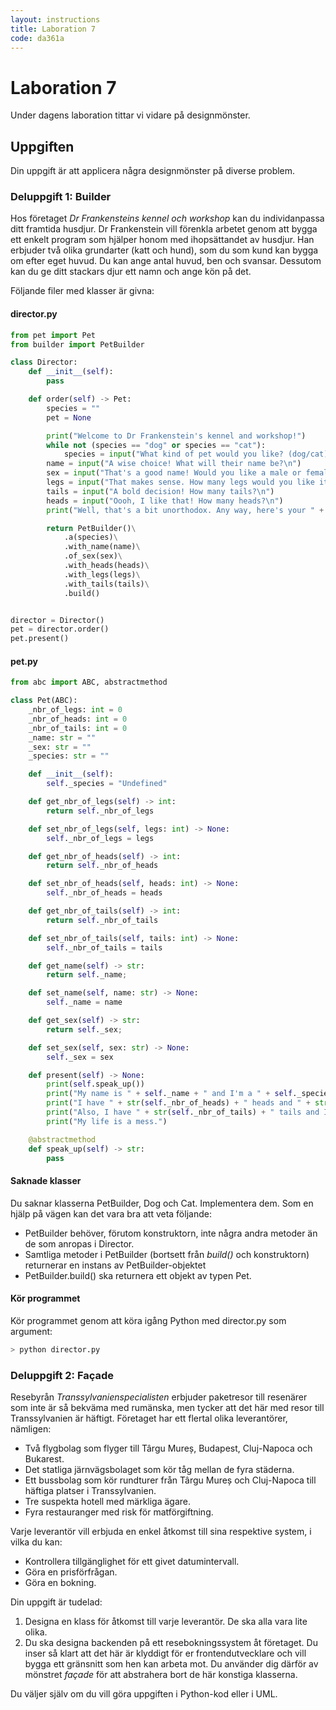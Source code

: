 ```yaml
---
layout: instructions
title: Laboration 7
code: da361a
---
```


# Laboration 7

Under dagens laboration tittar vi vidare på designmönster.

## Uppgiften

Din uppgift är att applicera några designmönster på diverse problem.

### Deluppgift 1: Builder

Hos företaget *Dr Frankensteins kennel och workshop* kan du individanpassa ditt framtida husdjur. Dr Frankenstein vill förenkla arbetet genom att bygga ett enkelt program som hjälper honom med ihopsättandet av husdjur. Han erbjuder två olika grundarter (katt och hund), som du som kund kan bygga om efter eget huvud. Du kan ange antal huvud, ben och svansar. Dessutom kan du ge ditt stackars djur ett namn och ange kön på det.

Följande filer med klasser är givna:

#### director.py

```python
from pet import Pet
from builder import PetBuilder

class Director:
	def __init__(self):
		pass

	def order(self) -> Pet:
		species = ""
		pet = None

		print("Welcome to Dr Frankenstein's kennel and workshop!")
		while not (species == "dog" or species == "cat"):
			species = input("What kind of pet would you like? (dog/cat)\n")
		name = input("A wise choice! What will their name be?\n")
		sex = input("That's a good name! Would you like a male or female " + species + "?\n")
		legs = input("That makes sense. How many legs would you like it to have?\n")
		tails = input("A bold decision! How many tails?\n")
		heads = input("Oooh, I like that! How many heads?\n")
		print("Well, that's a bit unorthodox. Any way, here's your " + species + ". Enjoy!")

		return PetBuilder()\
			.a(species)\
			.with_name(name)\
			.of_sex(sex)\
			.with_heads(heads)\
			.with_legs(legs)\
			.with_tails(tails)\
			.build()


director = Director()
pet = director.order()
pet.present()
```

#### pet.py

```python
from abc import ABC, abstractmethod

class Pet(ABC):
	_nbr_of_legs: int = 0
	_nbr_of_heads: int = 0
	_nbr_of_tails: int = 0
	_name: str = ""
	_sex: str = ""
	_species: str = ""

	def __init__(self):
		self._species = "Undefined"

	def get_nbr_of_legs(self) -> int:
		return self._nbr_of_legs

	def set_nbr_of_legs(self, legs: int) -> None:
		self._nbr_of_legs = legs

	def get_nbr_of_heads(self) -> int:
		return self._nbr_of_heads

	def set_nbr_of_heads(self, heads: int) -> None:
		self._nbr_of_heads = heads

	def get_nbr_of_tails(self) -> int:
		return self._nbr_of_tails

	def set_nbr_of_tails(self, tails: int) -> None:
		self._nbr_of_tails = tails

	def get_name(self) -> str:
		return self._name;

	def set_name(self, name: str) -> None:
		self._name = name

	def get_sex(self) -> str:
		return self._sex;

	def set_sex(self, sex: str) -> None:
		self._sex = sex

	def present(self) -> None:
		print(self.speak_up())
		print("My name is " + self._name + " and I'm a " + self._species)
		print("I have " + str(self._nbr_of_heads) + " heads and " + str(self._nbr_of_legs) + " legs.")
		print("Also, I have " + str(self._nbr_of_tails) + " tails and I am a " + self._sex)
		print("My life is a mess.")

	@abstractmethod
	def speak_up(self) -> str:
		pass
```

#### Saknade klasser

Du saknar klasserna PetBuilder, Dog och Cat. Implementera dem. Som en hjälp på vägen kan det vara bra att veta följande:

* PetBuilder behöver, förutom konstruktorn, inte några andra metoder än de som anropas i Director.
* Samtliga metoder i PetBuilder (bortsett från *build()* och konstruktorn) returnerar en instans av PetBuilder-objektet
* PetBuilder.build() ska returnera ett objekt av typen Pet.

#### Kör programmet

Kör programmet genom att köra igång Python med director.py som argument:

```bash
> python director.py
```

### Deluppgift 2: Façade

Resebyrån *Transsylvanienspecialisten* erbjuder paketresor till resenärer som inte är så bekväma med rumänska, men tycker att det här med resor till Transsylvanien är häftigt. Företaget har ett flertal olika leverantörer, nämligen:

* Två flygbolag som flyger till Târgu Mureș, Budapest, Cluj-Napoca och Bukarest.
* Det statliga järnvägsbolaget som kör tåg mellan de fyra städerna.
* Ett bussbolag som kör rundturer från Târgu Mureș och Cluj-Napoca till häftiga platser i Transsylvanien.
* Tre suspekta hotell med märkliga ägare.
* Fyra restauranger med risk för matförgiftning.

Varje leverantör vill erbjuda en enkel åtkomst till sina respektive system, i vilka du kan:

* Kontrollera tillgänglighet för ett givet datumintervall.
* Göra en prisförfrågan.
* Göra en bokning.

Din uppgift är tudelad:

1. Designa en klass för åtkomst till varje leverantör. De ska alla vara lite olika.
2. Du ska designa backenden på ett resebokningssystem åt företaget. Du inser så klart att det här är klyddigt för er frontendutvecklare och vill bygga ett gränsnitt som hen kan arbeta mot. Du använder dig därför av mönstret *façade* för att abstrahera bort de här konstiga klasserna.

Du väljer själv om du vill göra uppgiften i Python-kod eller i UML.

